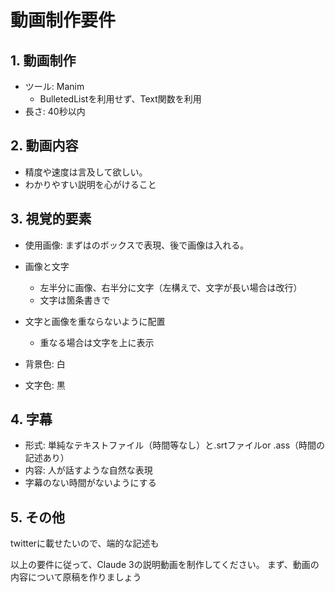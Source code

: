 # 動画制作要件

## 1. 動画制作

- ツール: Manim
  - BulletedListを利用せず、Text関数を利用
- 長さ: 40秒以内


## 2. 動画内容

- 精度や速度は言及して欲しい。
- わかりやすい説明を心がけること

## 3. 視覚的要素

- 使用画像:
まずはのボックスで表現、後で画像は入れる。

- 画像と文字
  - 左半分に画像、右半分に文字（左構えで、文字が長い場合は改行）
  - 文字は箇条書きで

- 文字と画像を重ならないように配置
  - 重なる場合は文字を上に表示
- 背景色: 白
- 文字色: 黒

## 4. 字幕

- 形式: 単純なテキストファイル（時間等なし）と.srtファイルor .ass（時間の記述あり）
- 内容: 人が話すような自然な表現
- 字幕のない時間がないようにする

## 5. その他
twitterに載せたいので、端的な記述も

以上の要件に従って、Claude 3の説明動画を制作してください。
まず、動画の内容について原稿を作りましょう